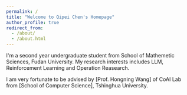 ```yaml
---
permalink: /
title: "Welcome to Qipei Chen's Homepage"
author_profile: true
redirect_from: 
  - /about/
  - /about.html
---
```


I'm a second year undergraduate student from School of Mathemetic Sciences, Fudan University. My research interests includes LLM, Reinforcement Learning and Operation Reasearch.

I am very fortunate to be advised by [Prof. Hongning Wang] of CoAI Lab from [School of Computer Science], Tshinghua University.



